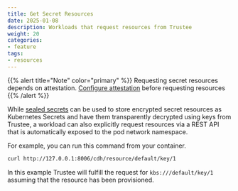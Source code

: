 ```yaml
---
title: Get Secret Resources 
date: 2025-01-08
description: Workloads that request resources from Trustee 
weight: 20
categories:
- feature 
tags:
- resources 
---
```


{{% alert title="Note" color="primary" %}}
Requesting secret resources depends on attestation.
[Configure attestation](../attestation) before requesting resources
{{% /alert %}}

While [sealed secrets](../sealed-secrets) can be used to store encrypted secret resources
as Kubernetes Secrets and have them transparently decrypted using keys from Trustee,
a workload can also explicitly request resources via a REST API
that is automatically exposed to the pod network namespace.

For example, you can run this command from your container.
```bash
curl http://127.0.0.1:8006/cdh/resource/default/key/1
```

In this example Trustee will fulfill the request for `kbs:///default/key/1`
assuming that the resource has been provisioned.
